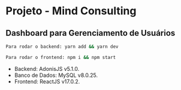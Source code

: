 # Projeto - Mind Consulting

## Dashboard para Gerenciamento de Usuários

```bash
Para rodar o backend: yarn add && yarn dev

Para rodar o frontend: npm i && npm start
```

- Backend: AdonisJS v5.1.0.
- Banco de Dados: MySQL v8.0.25.
- Frontend: ReactJS v17.0.2.
